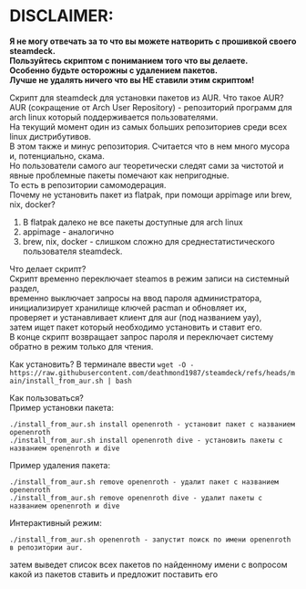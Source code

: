 # DISCLAIMER:
**Я не могу отвечать за то что вы можете натворить с прошивкой своего steamdeck.**  
**Пользуйтесь скриптом с пониманием того что вы делаете.**  
**Особенно будьте осторожны с удалением пакетов.**   
**Лучше не удалять ничего что вы НЕ ставили этим скриптом!**

Скрипт для steamdeck для установки пакетов из AUR.
Что такое AUR?
AUR (сокращение от Arch User Repository) - репозиторий программ для arch linux который поддерживается пользователями.  
На текущий момент один из самых больших репозиториев среди всех linux дистрибутивов.  
В этом также и минус репозитория. Считается что в нем много мусора и, потенциально, скама.  
Но пользователи самого aur теоретически следят сами за чистотой и явные проблемные пакеты помечают как непригодные.   
То есть в репозитории самомодерация.  
Почему не установить пакет из flatpak, при помощи appimage или brew, nix, docker?  
1. В flatpak далеко не все пакеты доступные для arch linux  
2. appimage - аналогично  
3. brew, nix, docker - слишком сложно для среднестатистического пользователя steamdeck.  

Что делает скрипт?    
Скрипт временно переключает steamos в режим записи на системный раздел,  
временно выключает запросы на ввод пароля администратора,  
инициализирует хранилище ключей pacman и обновляет их,  
проверяет и устанавливает клиент для aur (под названием yay),  
затем ищет пакет который необходимо установить и ставит его.  
В конце скрипт возвращает запрос пароля и переключает систему обратно в режим только для чтения.  

Как установить?
В терминале ввести 
```wget -O - https://raw.githubusercontent.com/deathmond1987/steamdeck/refs/heads/main/install_from_aur.sh | bash```

Как пользоваться?  
Пример установки пакета:  
```
./install_from_aur.sh install openenroth - установит пакет с названием openenroth   
./install_from_aur.sh install openenroth dive - установить пакеты с названием openenroth и dive  
```
Пример удаления пакета:  
```
./install_from_aur.sh remove openenroth - удалит пакет с названием openenroth  
./install_from_aur.sh remove openenroth dive - удалит пакеты с названием openenroth и dive  
```
Интерактивный режим:  
```
./install_from_aur.sh openenroth - запустит поиск по имени openenroth в репозитории aur.  
```
затем выведет список всех пакетов по найденному имени с вопросом какой из пакетов ставить и предложит поставить его  
